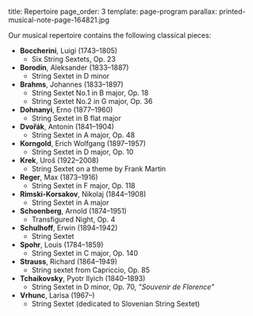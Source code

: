 title: Repertoire
page_order: 3
template: page-program
parallax: printed-musical-note-page-164821.jpg


Our musical repertoire contains the following classical pieces:

* **Boccherini**, Luigi (1743–1805)
    * Six String Sextets, Op. 23
* **Borodin**, Aleksander (1833–1887)
    * String Sextet in D minor
* **Brahms**, Johannes (1833–1897)
    * String Sextet No.1 in B major, Op. 18
    * String Sextet No.2 in G major, Op. 36
* **Dohnanyi**, Erno (1877–1960)
    * String Sextet in B flat major
* **Dvořák**, Antonin (1841–1904)
    * String Sextet in A major, Op. 48
* **Korngold**, Erich Wolfgang (1897–1957)
    * String Sextet in D major, Op. 10
* **Krek**, Uroš (1922–2008)
    * String Sextet on a theme by Frank Martin
* **Reger**, Max (1873–1916)
    * String Sextet in F major, Op. 118
* **Rimski-Korsakov**, Nikolaj (1844–1908)
    * String Sextet in A major
* **Schoenberg**, Arnold (1874–1951)
    * Transfigured Night, Op. 4
* **Schulhoff**, Erwin (1894–1942)
    * String Sextet
* **Spohr**, Louis (1784–1859)
    * String Sextet in C major, Op. 140
* **Strauss**, Richard (1864–1949)
    * String sextet from Capriccio, Op. 85
* **Tchaikovsky**, Pyotr Ilyich (1840–1893)
    * String Sextet in D minor, Op. 70, _"Souvenir de Florence"_
* **Vrhunc**, Larisa (1967–)
    * String Sextet (dedicated to Slovenian String Sextet)
